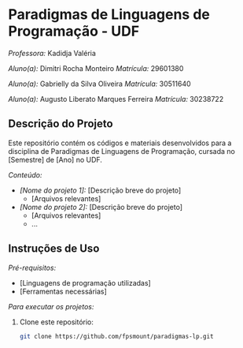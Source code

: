 # Paradigmas de Linguagens de Programação - UDF

*Professora:* Kadidja Valéria

*Aluno(a):* Dimitri Rocha Monteiro
*Matrícula:* 29601380

*Aluno(a):* Gabrielly da Silva Oliveira
*Matrícula:* 30511640

*Aluno(a):* Augusto Liberato Marques Ferreira 
*Matrícula:* 30238722

## Descrição do Projeto

Este repositório contém os códigos e materiais desenvolvidos para a disciplina de Paradigmas de Linguagens de Programação, cursada no [Semestre] de [Ano] no UDF. 

*Conteúdo:*

* *[Nome do projeto 1]:* [Descrição breve do projeto]
  * [Arquivos relevantes]
* *[Nome do projeto 2]:* [Descrição breve do projeto]
  * [Arquivos relevantes]
  * ...

## Instruções de Uso

*Pré-requisitos:*
* [Linguagens de programação utilizadas]
* [Ferramentas necessárias]

*Para executar os projetos:*
1. Clone este repositório:
   ```bash
   git clone https://github.com/fpsmount/paradigmas-lp.git
